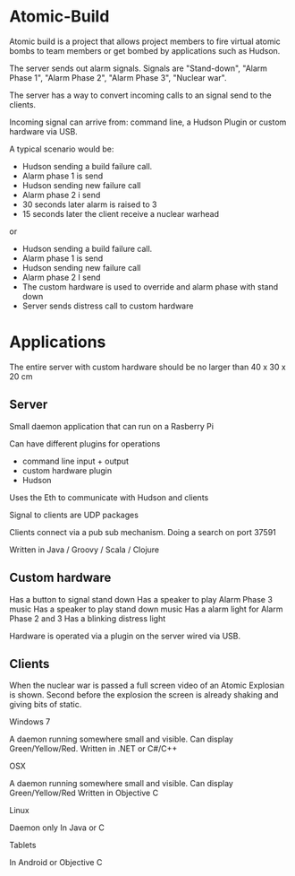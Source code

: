 Atomic-Build
============

Atomic build is a project that allows project members to fire virtual atomic bombs to team members or get bombed by applications such as Hudson.

The server sends out alarm signals. Signals are "Stand-down", "Alarm Phase 1", "Alarm Phase 2", "Alarm Phase 3", "Nuclear war".

The server has a way to convert incoming calls to an signal send to the clients.

Incoming signal can arrive from: command line, a Hudson Plugin or custom hardware via USB.

A typical scenario would be:
- Hudson sending a build failure call.
- Alarm phase 1 is send
- Hudson sending new failure call
- Alarm phase 2 i send
- 30 seconds later alarm is raised to 3
- 15 seconds later the client receive a nuclear warhead

or

- Hudson sending a build failure call.
- Alarm phase 1 is send
- Hudson sending new failure call
- Alarm phase 2 I send
- The custom hardware is used to override and alarm phase with stand down
- Server sends distress call to custom hardware


Applications
============

The entire server with custom hardware should be no larger than 40 x 30 x 20 cm

Server
------

Small daemon application that can run on a Rasberry Pi

Can have different plugins for operations
- command line input + output
- custom hardware plugin
- Hudson

Uses the Eth to communicate with Hudson and clients

Signal to clients are UDP packages

Clients connect via a pub sub mechanism. Doing a search on port 37591

Written in Java / Groovy / Scala / Clojure

Custom hardware
---------------

Has a button to signal stand down
Has a speaker to play Alarm Phase 3 music
Has a speaker to play stand down music
Has a alarm light for Alarm Phase 2 and 3
Has a blinking distress light

Hardware is operated via a plugin on the server wired via USB.

Clients
-------

When the nuclear war is passed a full screen video of an Atomic Explosian is shown. Second before the explosion the
screen is already shaking and giving bits of static.

Windows 7

A daemon running somewhere small and visible. Can display Green/Yellow/Red.
Written in .NET or C#/C++

OSX

A daemon running somewhere small and visible. Can display Green/Yellow/Red
Written in Objective C

Linux

Daemon only
In Java or C

Tablets

In Android or Objective C


